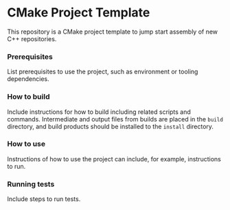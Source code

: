 # CMake Project Template

This repository is a CMake project template to jump start assembly 
of new C++ repositories.

### Prerequisites

List prerequisites to use the project, such as environment or 
tooling dependencies.

### How to build

Include instructions for how to build including related scripts and commands. Intermediate and output files from builds 
are placed in the `build` directory, and build products should be installed to the `install` directory.

### How to use

Instructions of how to use the project can include, for example, instructions to
run.

### Running tests

Include steps to run tests.
